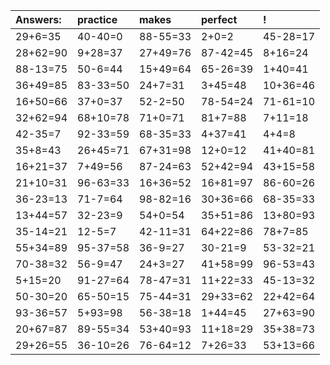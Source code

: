 | Answers: | practice | makes | perfect | ! |
| :--- | :--- | :--- | :--- | :--- |
| 29+6=35 | 40-40=0 | 88-55=33 | 2+0=2 | 45-28=17 | 
| 28+62=90 | 9+28=37 | 27+49=76 | 87-42=45 | 8+16=24 | 
| 88-13=75 | 50-6=44 | 15+49=64 | 65-26=39 | 1+40=41 | 
| 36+49=85 | 83-33=50 | 24+7=31 | 3+45=48 | 10+36=46 | 
| 16+50=66 | 37+0=37 | 52-2=50 | 78-54=24 | 71-61=10 | 
| 32+62=94 | 68+10=78 | 71+0=71 | 81+7=88 | 7+11=18 | 
| 42-35=7 | 92-33=59 | 68-35=33 | 4+37=41 | 4+4=8 | 
| 35+8=43 | 26+45=71 | 67+31=98 | 12+0=12 | 41+40=81 | 
| 16+21=37 | 7+49=56 | 87-24=63 | 52+42=94 | 43+15=58 | 
| 21+10=31 | 96-63=33 | 16+36=52 | 16+81=97 | 86-60=26 | 
| 36-23=13 | 71-7=64 | 98-82=16 | 30+36=66 | 68-35=33 | 
| 13+44=57 | 32-23=9 | 54+0=54 | 35+51=86 | 13+80=93 | 
| 35-14=21 | 12-5=7 | 42-11=31 | 64+22=86 | 78+7=85 | 
| 55+34=89 | 95-37=58 | 36-9=27 | 30-21=9 | 53-32=21 | 
| 70-38=32 | 56-9=47 | 24+3=27 | 41+58=99 | 96-53=43 | 
| 5+15=20 | 91-27=64 | 78-47=31 | 11+22=33 | 45-13=32 | 
| 50-30=20 | 65-50=15 | 75-44=31 | 29+33=62 | 22+42=64 | 
| 93-36=57 | 5+93=98 | 56-38=18 | 1+44=45 | 27+63=90 | 
| 20+67=87 | 89-55=34 | 53+40=93 | 11+18=29 | 35+38=73 | 
| 29+26=55 | 36-10=26 | 76-64=12 | 7+26=33 | 53+13=66 | 
